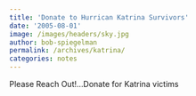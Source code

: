 ```yaml
---
title: 'Donate to Hurrican Katrina Survivors'
date: '2005-08-01'
image: /images/headers/sky.jpg
author: bob-spiegelman
permalink: /archives/katrina/
categories: notes
---
```

Please Reach Out!...Donate for Katrina victims
